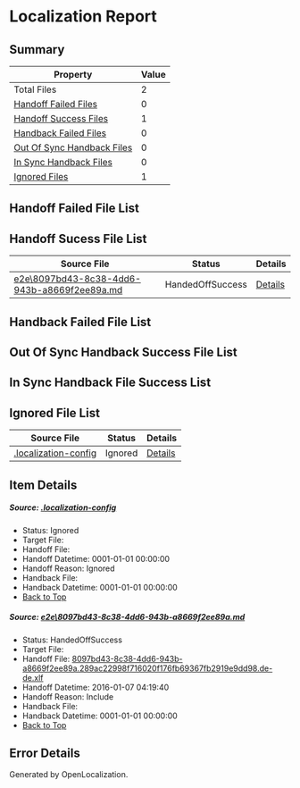 # <a name='report-top'></a> Localization Report

## Summary
 Property | Value 
 -------- | ----- 
 Total Files | 2
[ Handoff Failed Files ](#handoff-failed-list)| 0
[ Handoff Success Files ](#handoff-success-list)| 1
[ Handback Failed Files ](#handback-failed-list)| 0
[ Out Of Sync Handback Files ](#outofsync-handback-success-list)| 0
[ In Sync Handback Files ](#insync-handback-success-list)| 0
[ Ignored Files ](#ignored-list)| 1

## <a name='handoff-failed-list'></a> Handoff Failed File List

## <a name='handoff-success-list'></a> Handoff Sucess File List
 Source File | Status | Details 
 ----------- | ------ | ------- 
 [e2e\8097bd43-8c38-4dd6-943b-a8669f2ee89a.md](https://github.com/OpenLocalizationTest/oltest/blob/59fa30704dff5c7709b0d5d4dc3dfab1a384ad8a/e2e/8097bd43-8c38-4dd6-943b-a8669f2ee89a.md) | HandedOffSuccess | [Details](#1752725b9c6cf945d94f1410072fb2b7fbdfc96c1)

## <a name='handback-failed-list'></a> Handback Failed File List

## <a name='outofsync-handback-success-list'></a> Out Of Sync Handback Success File List

## <a name='insync-handback-success-list'></a> In Sync Handback File Success List

## <a name='ignored-list'></a> Ignored File List
 Source File | Status | Details 
 ----------- | ------ | ------- 
 [.localization-config](https://github.com/OpenLocalizationTest/oltest/blob/59fa30704dff5c7709b0d5d4dc3dfab1a384ad8a/.localization-config) | Ignored | [Details](#e4725be8631cbe979bbe0fa8b97cd75f1fd41d4d0)

## Item Details
##### <a name='e4725be8631cbe979bbe0fa8b97cd75f1fd41d4d0'></a> Source: [.localization-config](https://github.com/OpenLocalizationTest/oltest/blob/59fa30704dff5c7709b0d5d4dc3dfab1a384ad8a/.localization-config)
* Status: Ignored
* Target File: 
* Handoff File: 
* Handoff Datetime: 0001-01-01 00:00:00
* Handoff Reason: Ignored
* Handback File: 
* Handback Datetime: 0001-01-01 00:00:00
* [Back to Top](#report-top)

##### <a name='1752725b9c6cf945d94f1410072fb2b7fbdfc96c1'></a> Source: [e2e\8097bd43-8c38-4dd6-943b-a8669f2ee89a.md](https://github.com/OpenLocalizationTest/oltest/blob/59fa30704dff5c7709b0d5d4dc3dfab1a384ad8a/e2e/8097bd43-8c38-4dd6-943b-a8669f2ee89a.md)
* Status: HandedOffSuccess
* Target File: 
* Handoff File: [8097bd43-8c38-4dd6-943b-a8669f2ee89a.289ac22998f716020f176fb69367fb2919e9dd98.de-de.xlf](https://github.com/OpenLocalizationTestOrg/olhandoff/blob/14a2adb9d7544484a5d6d1d35c65c04ad9caba8d/ol-handoff/OpenLocalizationTestOrg/oltest.de-de/yufeih/8097bd43-8c38-4dd6-943b-a8669f2ee89a.289ac22998f716020f176fb69367fb2919e9dd98.de-de.xlf)
* Handoff Datetime: 2016-01-07 04:19:40
* Handoff Reason: Include
* Handback File: 
* Handback Datetime: 0001-01-01 00:00:00
* [Back to Top](#report-top)


## Error Details

Generated by OpenLocalization.
